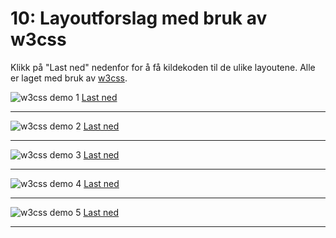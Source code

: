 # 10: Layoutforslag med bruk av w3css

Klikk på "Last ned" nedenfor for å få kildekoden til de ulike layoutene. Alle er laget med bruk av [w3css](https://www.w3schools.com/w3css/).

![w3css demo 1](https://raw.githubusercontent.com/fagstoff/IT1/master/Bilder/w3css-demo-1.png)
[Last ned]([1](https://github.com/fagstoff/IT1/blob/master/Oppgaver/Bokfri%20l%C3%A6ring/%40l%C3%B8sningsforslag/10-w3cssdemo-1.html))

<hr>

![w3css demo 2](https://raw.githubusercontent.com/fagstoff/IT1/master/Bilder/w3css-demo-2.png)
[Last ned]([1](https://github.com/fagstoff/IT1/blob/master/Oppgaver/Bokfri%20l%C3%A6ring/%40l%C3%B8sningsforslag/10-w3cssdemo-2.html))

<hr>

![w3css demo 3](https://raw.githubusercontent.com/fagstoff/IT1/master/Bilder/w3css-demo-3.png)
[Last ned]([1](https://github.com/fagstoff/IT1/blob/master/Oppgaver/Bokfri%20l%C3%A6ring/%40l%C3%B8sningsforslag/10-w3cssdemo-3.html))

<hr>

![w3css demo 4](https://raw.githubusercontent.com/fagstoff/IT1/master/Bilder/w3css-demo-4.png)
[Last ned]([1](https://github.com/fagstoff/IT1/blob/master/Oppgaver/Bokfri%20l%C3%A6ring/%40l%C3%B8sningsforslag/10-w3cssdemo-4.html))

<hr>

![w3css demo 5](https://raw.githubusercontent.com/fagstoff/IT1/master/Bilder/w3css-demo-5.png)
[Last ned]([1](https://github.com/fagstoff/IT1/blob/master/Oppgaver/Bokfri%20l%C3%A6ring/%40l%C3%B8sningsforslag/10-w3cssdemo-5.html))

<hr>
